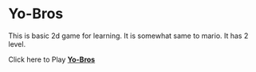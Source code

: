 # Yo-Bros

This is basic 2d game for learning. It is somewhat same to mario. It has 2 level.


Click here to Play [**Yo-Bros**](https://abslat0r.itch.io/yobros)
